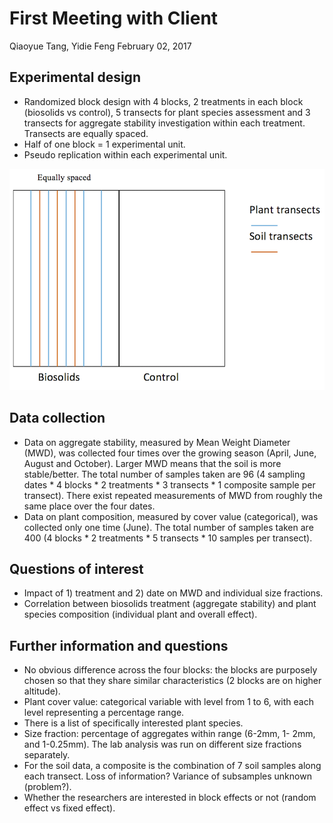 First Meeting with Client
================
Qiaoyue Tang, Yidie Feng
February 02, 2017

Experimental design
-------------------

-   Randomized block design with 4 blocks, 2 treatments in each block (biosolids vs control), 5 transects for plant species assessment and 3 transects for aggregate stability investigation within each treatment. Transects are equally spaced.
-   Half of one block = 1 experimental unit.
-   Pseudo replication within each experimental unit.

![](exp_design.png)

Data collection
---------------

-   Data on aggregate stability, measured by Mean Weight Diameter (MWD), was collected four times over the growing season (April, June, August and October). Larger MWD means that the soil is more stable/better. The total number of samples taken are 96 (4 sampling dates \* 4 blocks \* 2 treatments \* 3 transects \* 1 composite sample per transect). There exist repeated measurements of MWD from roughly the same place over the four dates.
-   Data on plant composition, measured by cover value (categorical), was collected only one time (June). The total number of samples taken are 400 (4 blocks \* 2 treatments \* 5 transects \* 10 samples per transect).

Questions of interest
---------------------

-   Impact of 1) treatment and 2) date on MWD and individual size fractions.
-   Correlation between biosolids treatment (aggregate stability) and plant species composition (individual plant and overall effect).

Further information and questions
---------------------------------

-   No obvious difference across the four blocks: the blocks are purposely chosen so that they share similar characteristics (2 blocks are on higher altitude).
-   Plant cover value: categorical variable with level from 1 to 6, with each level representing a percentage range.
-   There is a list of specifically interested plant species.
-   Size fraction: percentage of aggregates within range (6-2mm, 1- 2mm, and 1-0.25mm). The lab analysis was run on different size fractions separately.
-   For the soil data, a composite is the combination of 7 soil samples along each transect. Loss of information? Variance of subsamples unknown (problem?).
-   Whether the researchers are interested in block effects or not (random effect vs fixed effect).
